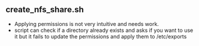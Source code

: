## create_nfs_share.sh
- Applying permissions is not very intuitive and needs work.
- script can check if a directory already exists and asks if you want to use it but it fails to update the permissions and apply them to /etc/exports
